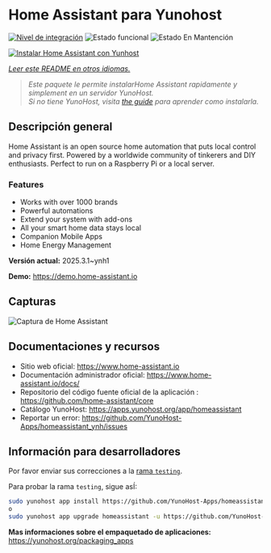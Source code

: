 <!--
Este archivo README esta generado automaticamente<https://github.com/YunoHost/apps/tree/master/tools/readme_generator>
No se debe editar a mano.
-->

# Home Assistant para Yunohost

[![Nivel de integración](https://apps.yunohost.org/badge/integration/homeassistant)](https://ci-apps.yunohost.org/ci/apps/homeassistant/)
![Estado funcional](https://apps.yunohost.org/badge/state/homeassistant)
![Estado En Mantención](https://apps.yunohost.org/badge/maintained/homeassistant)

[![Instalar Home Assistant con Yunhost](https://install-app.yunohost.org/install-with-yunohost.svg)](https://install-app.yunohost.org/?app=homeassistant)

*[Leer este README en otros idiomas.](./ALL_README.md)*

> *Este paquete le permite instalarHome Assistant rapidamente y simplement en un servidor YunoHost.*  
> *Si no tiene YunoHost, visita [the guide](https://yunohost.org/install) para aprender como instalarla.*

## Descripción general

Home Assistant is an open source home automation that puts local control and privacy first. Powered by a worldwide community of tinkerers and DIY enthusiasts. Perfect to run on a Raspberry Pi or a local server. 

### Features

- Works with over 1000 brands
- Powerful automations
- Extend your system with add-ons
- All your smart home data stays local
- Companion Mobile Apps
- Home Energy Management


**Versión actual:** 2025.3.1~ynh1

**Demo:** <https://demo.home-assistant.io>

## Capturas

![Captura de Home Assistant](./doc/screenshots/screenshot1.png)

## Documentaciones y recursos

- Sitio web oficial: <https://www.home-assistant.io>
- Documentación administrador oficial: <https://www.home-assistant.io/docs/>
- Repositorio del código fuente oficial de la aplicación : <https://github.com/home-assistant/core>
- Catálogo YunoHost: <https://apps.yunohost.org/app/homeassistant>
- Reportar un error: <https://github.com/YunoHost-Apps/homeassistant_ynh/issues>

## Información para desarrolladores

Por favor enviar sus correcciones a la [rama `testing`](https://github.com/YunoHost-Apps/homeassistant_ynh/tree/testing).

Para probar la rama `testing`, sigue asÍ:

```bash
sudo yunohost app install https://github.com/YunoHost-Apps/homeassistant_ynh/tree/testing --debug
o
sudo yunohost app upgrade homeassistant -u https://github.com/YunoHost-Apps/homeassistant_ynh/tree/testing --debug
```

**Mas informaciones sobre el empaquetado de aplicaciones:** <https://yunohost.org/packaging_apps>
